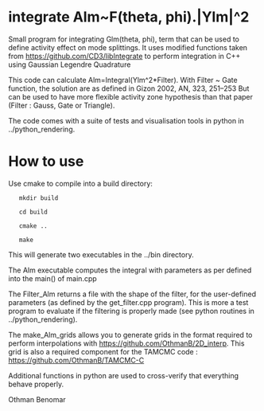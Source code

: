 # integrate Alm~F(theta, phi).|Ylm|^2
Small program for integrating Glm(theta, phi), term that can be used to define activity effect on mode splittings. It uses modified functions taken from https://github.com/CD3/libIntegrate to perform integration in C++ using Gaussian Legendre Quadrature

This code can calculate Alm=Integral(Ylm^2*Filter). With Filter ~ Gate function, the solution are as defined in Gizon 2002, AN, 323, 251–253
But can be used to have more flexible activity zone hypothesis than that paper (Filter : Gauss, Gate or Triangle).

The code comes with a suite of tests and visualisation tools in python in ../python_rendering.

# How to use
Use cmake to compile into a build directory:

       mkdir build
       
       cd build
       
       cmake ..
       
       make

This will generate two executables in the ../bin directory.

The Alm executable computes the integral with parameters as per defined into the main() of main.cpp 

The Filter_Alm returns a file with the shape of the filter, for the user-defined parameters (as defined by the get_filter.cpp program). This is more a test program to evaluate if the filtering is properly made (see python routines in ../python_rendering).

The make_Alm_grids allows you to generate grids in the format required to perform interpolations with https://github.com/OthmanB/2D_interp. This grid is also a required component for the TAMCMC code : https://github.com/OthmanB/TAMCMC-C

Additional functions in python are used to cross-verify that everything behave properly. 

Othman Benomar
